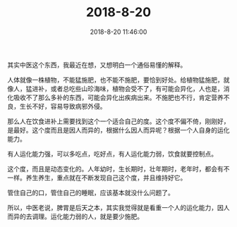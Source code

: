 ﻿---
title: "2018-8-20"
date: 2018-8-20 11:46:00
tags: 文字
categories: 爸爸
---
其实中医这个东西，我最近在想，又想明白一个通俗易懂的解释。

人体就像一株植物，不能猛施肥，也不能不施肥，要恰到好处。给植物猛施肥，就像人，猛进补，或者总吃些山珍海味，植物会受不了，有可能会异化，人也是，消化吸收不了那么多补的东西，可能会异化出疾病出来。不施肥也不行，肯定营养不良，生长不好，容易导致病邪外侵。

那么人在饮食进补上需要找到这个一个适合自己的度。这个度不偏不倚，刚刚好，是最好。这个度而且是因人而异的，根据什么因人而异呢？根据一个人自身的运化能力。

有人运化能力强，可以多吃点，吃好点，有人运化能力弱，饮食就要控制点。

这个度，而且是动态变化的。人年幼时，生长期时，壮年期时，老年时，都会有不一样。养生养生，重点就在不断发现自己这个度，并且维持好它。

管住自己的口，管住自己的睡眠，应该基本就没什么问题了。

所以，中医老说，脾胃是后天之本，其实我觉得就是看重一个人的运化能力，因人而异的去调理。运化能力弱的人，就是要少施肥。